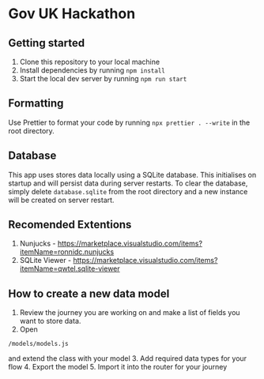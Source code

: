 # Gov UK Hackathon

## Getting started

1. Clone this repository to your local machine
2. Install dependencies by running `npm install`
3. Start the local dev server by running `npm run start`

## Formatting

Use Prettier to format your code by running `npx prettier . --write` in the root directory.

## Database

This app uses stores data locally using a SQLite database. This initialises on startup and will persist data during server restarts. To clear the database, simply delete `database.sqlite` from the root directory and a new instance will be created on server restart.


## Recomended Extentions

1. Nunjucks - https://marketplace.visualstudio.com/items?itemName=ronnidc.nunjucks
2. SQLite Viewer - https://marketplace.visualstudio.com/items?itemName=qwtel.sqlite-viewer

## How to create a new data model

1. Review the journey you are working on and make a list of fields you want to store data.
2. Open 
```
/models/models.js
```
and extend the class with your model
3. Add required data types for your flow
4. Export the model
5. Import it into the router for your journey
